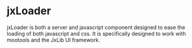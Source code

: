 jxLoader
========

jxLoader is both a server and javascript component designed to ease the loading of both javascript and css.
It is specifically designed to work with mootools and the JxLib UI framework.